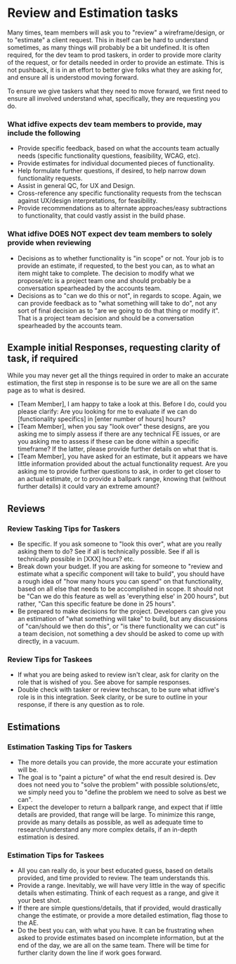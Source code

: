 # Review and Estimation tasks

Many times, team members will ask you to "review" a wireframe/design, or to "estimate" a client request. This in itself can be hard to understand sometimes, as many things will probably be a bit undefined. It is often required, for the dev team to prod taskers, in order to provide more clarity of the request, or for details needed in order to provide an estimate. This is not pushback, it is in an effort to better give folks what they are asking for, and ensure all is understood moving forward.

To ensure we give taskers what they need to move forward, we first need to ensure all involved understand what, specifically, they are requesting you do. 

### What idfive expects dev team members to provide, may include the following

- Provide specific feedback, based on what the accounts team actually needs (specific functionality questions, feasibility, WCAG, etc).
- Provide estimates for individual documented pieces of functionality.
- Help formulate further questions, if desired, to help narrow down functionality requests.
- Assist in general QC, for UX and Design.
- Cross-reference any specific functionality requests from the techscan against UX/design interpretations, for feasibility.
- Provide recommendations as to alternate approaches/easy subtractions to functionality, that could vastly assist in the build phase.

### What idfive DOES NOT expect dev team members to solely provide when reviewing

- Decisions as to whether functionality is "in scope" or not. Your job is to provide an estimate, if requested, to the best you can, as to what an item might take to complete. The decision to modify what we propose/etc is a project team one and should probably be a conversation spearheaded by the accounts team.
- Decisions as to "can we do this or not", in regards to scope. Again, we can provide feedback as to "what something will take to do", not any sort of final decision as to "are we going to do that thing or modify it". That is a project team decision and should be a conversation spearheaded by the accounts team.

## Example initial Responses, requesting clarity of task, if required

While you may never get all the things required in order to make an accurate estimation, the first step in response is to be sure we are all on the same page as to what is desired.

- [Team Member], I am happy to take a look at this. Before I do, could you please clarify: Are you looking for me to evaluate if we can do [functionality specifics] in [enter number of hours] hours?
- [Team Member], when you say "look over" these designs, are you asking me to simply assess if there are any technical FE issues, or are you asking me to assess if these can be done within a specific timeframe? If the latter, please provide further details on what that is.
- [Team Member], you have asked for an estimate, but it appears we have little information provided about the actual functionality request. Are you asking me to provide further questions to ask, in order to get closer to an actual estimate, or to provide a ballpark range, knowing that (without further details) it could vary an extreme amount?

## Reviews

### Review Tasking Tips for Taskers

- Be specific. If you ask someone to "look this over", what are you really asking them to do? See if all is technically possible. See if all is technically possible in [XXX] hours? etc.
- Break down your budget. If you are asking for someone to "review and estimate what a specific component will take to build", you should have a rough idea of "how many hours you can spend" on that functionality, based on all else that needs to be accomplished in scope. It should not be "Can we do this feature as well as 'everything else' in 200 hours", but rather, "Can this specific feature be done in 25 hours".
- Be prepared to make decisions for the project. Developers can give you an estimation of "what something will take" to build, but any discussions of "can/should we then do this", or "is there functionality we can cut" is a team decision, not something a dev should be asked to come up with directly, in a vacuum.

### Review Tips for Taskees

- If what you are being asked to review isn't clear, ask for clarity on the role that is wished of you. See above for sample responses.
- Double check with tasker or review techscan, to be sure what idfive's role is in this integration. Seek clarity, or be sure to outline in your response, if there is any question as to role.

## Estimations

### Estimation Tasking Tips for Taskers

- The more details you can provide, the more accurate your estimation will be.
- The goal is to "paint a picture" of what the end result desired is. Dev does not need you to "solve the problem" with possible solutions/etc, we simply need you to "define the problem we need to solve as best we can".
- Expect the developer to return a ballpark range, and expect that if little details are provided, that range will be large. To minimize this range, provide as many details as possible, as well as adequate time to research/understand any more complex details, if an in-depth estimation is desired.

### Estimation Tips for Taskees

- All you can really do, is your best educated guess, based on details provided, and time provided to review. The team understands this.
- Provide a range. Inevitably, we will have very little in the way of specific details when estimating. Think of each request as a range, and give it your best shot.
- If there are simple questions/details, that if provided, would drastically change the estimate, or provide a more detailed estimation, flag those to the AE.
- Do the best you can, with what you have. It can be frustrating when asked to provide estimates based on incomplete information, but at the end of the day, we are all on the same team. There will be time for further clarity down the line if work goes forward.
